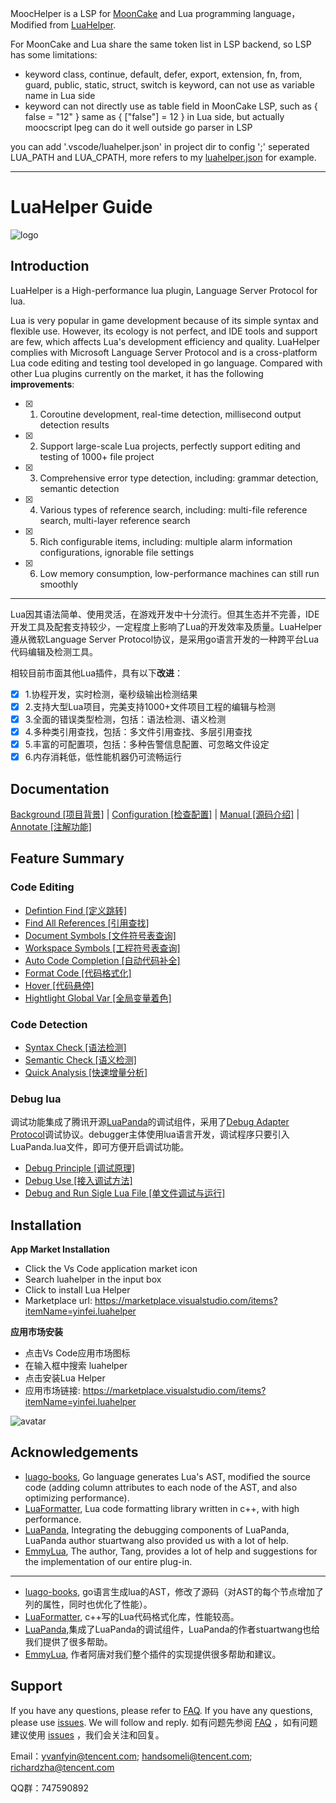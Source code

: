 MoocHelper is a LSP for [MoonCake](https://github.com/lalawue/mooncake) and Lua programming language，Modified from [LuaHelper](https://github.com/Tencent/LuaHelper).

For MoonCake and Lua share the same token list in LSP backend, so LSP has some limitations:
- keyword class, continue, default, defer, export, extension, fn, from, guard, public, static, struct, switch is keyword, can not use as variable name in Lua side
- keyword can not directly use as table field in MoonCake LSP, such as { false = "12" } same as { ["false"] = 12 } in Lua side, but actually moocscript lpeg can do it well outside go parser in LSP

you can add '.vscode/luahelper.json' in project dir to config ';' seperated LUA_PATH and LUA_CPATH, more refers to my [luahelper.json](luahelper.json) for example.

---

# LuaHelper Guide
![logo](/docs/images/logo.png)
## Introduction

LuaHelper is a High-performance lua plugin, Language Server Protocol for lua.

Lua is very popular in game development because of its simple syntax and flexible use. However, its ecology is not perfect, and IDE  tools and  support are few, which affects Lua's development efficiency and quality. LuaHelper complies with Microsoft Language Server Protocol and is a cross-platform Lua code editing and testing tool developed in go language.
Compared with other Lua plugins currently on the market, it has the following **improvements**:

- [X] 1. Coroutine development, real-time detection, millisecond output detection results
- [X] 2. Support large-scale Lua projects, perfectly support editing and testing of 1000+ file project 
- [X] 3. Comprehensive error type detection, including: grammar detection, semantic detection 
- [X] 4. Various types of reference search, including: multi-file reference search, multi-layer reference search 
- [X] 5. Rich configurable items, including: multiple alarm information configurations, ignorable file settings 
- [X] 6. Low memory consumption, low-performance machines can still run smoothly


--------------------------------------------------------------------------------------------------------------------
Lua因其语法简单、使用灵活，在游戏开发中十分流行。但其生态并不完善，IDE开发工具及配套支持较少，一定程度上影响了Lua的开发效率及质量。LuaHelper遵从微软Language Server Protocol协议，是采用go语言开发的一种跨平台Lua代码编辑及检测工具。

相较目前市面其他Lua插件，具有以下**改进**：

- [X] 1.协程开发，实时检测，毫秒级输出检测结果
- [X] 2.支持大型Lua项目，完美支持1000+文件项目工程的编辑与检测
- [X] 3.全面的错误类型检测，包括：语法检测、语义检测
- [X] 4.多种类引用查找，包括：多文件引用查找、多层引用查找
- [X] 5.丰富的可配置项，包括：多种告警信息配置、可忽略文件设定
- [X] 6.内存消耗低，低性能机器仍可流畅运行

## Documentation
[Background [项目背景]](./docs/manual/introduction.md "项目背景介绍") | [Configuration [检查配置]](./docs/manual/config.md "检查配置") | [Manual [源码介绍]](./docs/manual/mainsource.md "源码介绍") | [Annotate [注解功能]](./docs/manual/annotate.md "注解功能")

## Feature Summary

### Code Editing
* [Defintion Find [定义跳转]](./docs/manual/Feature.md/#DefintionFind)
* [Find All References [引用查找]](./docs/manual/Feature.md/#FindAllReferences)
* [Document Symbols [文件符号表查询]](./docs/manual/Feature.md/#DocumentSymbols)
* [Workspace Symbols [工程符号表查询]](./docs/manual/Feature.md/#WorkspaceSymbols)
* [Auto Code Completion [自动代码补全]](./docs/manual/Feature.md/#AutoCodeCompletion)
* [Format Code [代码格式化]](./docs/manual/Feature.md/#FormatCode)
* [Hover [代码悬停]](./docs/manual/Feature.md#Hover)
* [Hightlight Global Var [全局变量着色]](./docs/manual/Feature.md/#HightlightGlobalVar)

### Code Detection
* [Syntax Check [语法检测]](./docs/manual/Feature.md/#SyntaxCheck)
* [Semantic Check [语义检测]](./docs/manual/Feature.md/#SemanticCheck)
* [Quick Analysis [快速增量分析]](./docs/manual/Feature.md/#QuickAnalysis)

### Debug lua
调试功能集成了腾讯开源[LuaPanda](https://github.com/Tencent/LuaPanda)的调试组件，采用了[Debug Adapter Protocol](https://microsoft.github.io/debug-adapter-protocol/)调试协议。debugger主体使用lua语言开发，调试程序只要引入LuaPanda.lua文件，即可方便开启调试功能。
* [Debug Principle [调试原理]](./docs/manual/debugPrinciple.md)
* [Debug Use [接入调试方法]](./docs/manual/usedebug.md)
* [Debug and Run Sigle Lua File [单文件调试与运行]](./docs/manual/debugsinglefile.md)


## Installation
**App Market Installation**
* Click the Vs Code application market icon 
* Search luahelper in the input box 
* Click to install Lua Helper
* Marketplace url: https://marketplace.visualstudio.com/items?itemName=yinfei.luahelper

**应用市场安装**
* 点击Vs Code应用市场图标
* 在输入框中搜索 luahelper
* 点击安装Lua Helper
* 应用市场链接: https://marketplace.visualstudio.com/items?itemName=yinfei.luahelper

![avatar](docs/images/Install.gif)


## Acknowledgements
* [luago-books](https://github.com/zxh0/luago-book), Go language generates Lua's AST, modified the source code (adding column attributes to each node of the AST, and also optimizing performance).
* [LuaFormatter](https://github.com/Koihik/LuaFormatter), Lua code formatting library written in c++, with high performance.
* [LuaPanda](https://github.com/Tencent/LuaPanda), Integrating the debugging components of LuaPanda, LuaPanda author stuartwang also provided us with a lot of help.
* [EmmyLua](https://github.com/EmmyLua), The author, Tang, provides a lot of help and suggestions for the implementation of our entire plug-in.
---

* [luago-books](https://github.com/zxh0/luago-book), go语言生成lua的AST，修改了源码（对AST的每个节点增加了列的属性，同时也优化了性能）。
* [LuaFormatter](https://github.com/Koihik/LuaFormatter), c++写的Lua代码格式化库，性能较高。
* [LuaPanda](https://github.com/Tencent/LuaPanda),集成了LuaPanda的调试组件，LuaPanda的作者stuartwang也给我们提供了很多帮助。
* [EmmyLua](https://github.com/EmmyLua), 作者阿唐对我们整个插件的实现提供很多帮助和建议。


## Support
If you have any questions, please refer to [FAQ](#FAQ). If you have any questions, please use [issues](https://github.com/yinfei8/LuaHelper/issues). We will follow and reply.
如有问题先参阅 [FAQ](#FAQ) ，如有问题建议使用 [issues](https://github.com/yinfei8/LuaHelper/issues) ，我们会关注和回复。

Email：yvanfyin@tencent.com; handsomeli@tencent.com; richardzha@tencent.com

QQ群：747590892

